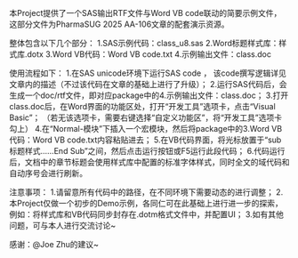 本Project提供了一个SAS输出RTF文件与Word VB code联动的简要示例文件，
这部分文件为PharmaSUG 2025 AA-106文章的配套演示资源。

整体包含以下几个部分：
1.SAS示例代码：class_u8.sas
2.Word标题样式库：样式库.dotx
3.Word VB代码：Word VB code.txt
4.示例输出文件：class.doc

使用流程如下：
1.在SAS unicode环境下运行SAS code ， 该code撰写逻辑详见文章内的描述（不过该代码在文章的基础上进行了升级）；
2.运行SAS代码后，会生成一个doc/rtf文件，即对应package中的4.示例输出文件：class.doc；
3.打开class.doc后，在Word界面的功能区处，打开“开发工具”选项卡，点击“Visual Basic”；
（若无该选项卡，需要右键选择“自定义功能区”，将“开发工具”选项卡勾上）
4.在“Normal-模块”下插入一个宏模块，然后将package中的3.Word VB代码：Word VB code.txt内容粘贴进去；
5.在VB代码界面，将光标放置于“sub 标题样式……End Sub”之间，然后点击运行按钮或F5运行此段代码；
6.代码运行后，文档中的章节标题会使用样式库中配置的标准字体样式，同时全文的域代码和自动序号会进行刷新。

注意事项：
1.请留意所有代码中的路径，在不同环境下需要动态的进行调整；
2.本Project仅做一个初步的Demo示例，各同仁可在此基础上进行进一步的探索，
例如：将样式库和VB代码同步封存在.dotm格式文件中，并配置UI；
3.如有其他问题，可与本人进行交流讨论~


感谢：@Joe Zhu的建议~
